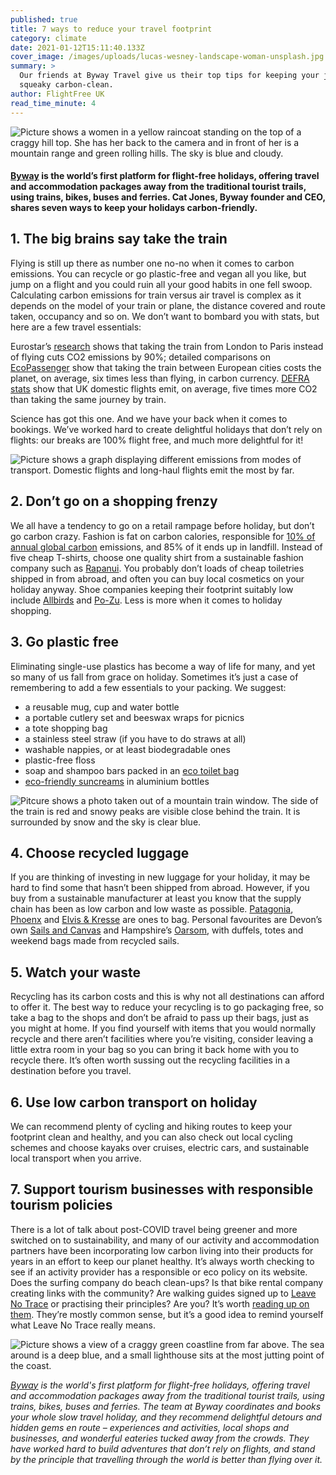 ```yaml
---
published: true
title: 7 ways to reduce your travel footprint
category: climate
date: 2021-01-12T15:11:40.133Z
cover_image: /images/uploads/lucas-wesney-landscape-woman-unsplash.jpg
summary: >
  Our friends at Byway Travel give us their top tips for keeping your journeys
  squeaky carbon-clean.
author: FlightFree UK
read_time_minute: 4
---
```

![Picture shows a women in a yellow raincoat standing on the top of a craggy hill top. She has her back to the camera and in front of her is a mountain range and green rolling hills. The sky is blue and cloudy. ](/images/uploads/lucas-wesney-landscape-woman-unsplash.jpg "Credit: Lucas Wesney (Source: Unsplash)")

#### [Byway](https://www.byway.travel/) is the world’s first platform for flight-free holidays, offering travel and accommodation packages away from the traditional tourist trails, using trains, bikes, buses and ferries. Cat Jones, Byway founder and CEO, shares seven ways to keep your holidays carbon-friendly.

## 1. The big brains say take the train

Flying is still up there as number one no-no when it comes to carbon emissions. You can recycle or go plastic-free and vegan all you like, but jump on a flight and you could ruin all your good habits in one fell swoop. Calculating carbon emissions for train versus air travel is complex as it depends on the model of your train or plane, the distance covered and route taken, occupancy and so on. We don’t want to bombard you with stats, but here are a few travel essentials:

Eurostar’s [research](https://www.eurostar-treadlightly.com/en/environment.php) shows that taking the train from London to Paris instead of flying cuts CO2 emissions by 90%; detailed comparisons on [EcoPassenger](http://ecopassenger.org/bin/query.exe/en?L=vs_uic) show that taking the train between European cities costs the planet, on average, six times less than flying, in carbon currency. [DEFRA stats](https://www.gov.uk/government/collections/air-quality-and-emissions-statistics) show that UK domestic flights emit, on average, five times more CO2 than taking the same journey by train.

Science has got this one. And we have your back when it comes to bookings. We’ve worked hard to create delightful holidays that don’t rely on flights: our breaks are 100% flight free, and much more delightful for it!

![Picture shows a graph displaying different emissions from modes of transport. Domestic flights and long-haul flights emit the most by far. ](/images/uploads/emissions-from-diferrent-transport-byway-graph-.png "Transport emissions (Source: Byway)")

## 2. Don’t go on a shopping frenzy

We all have a tendency to go on a retail rampage before holiday, but don’t go carbon crazy. Fashion is fat on carbon calories, responsible for [10% of annual global carbon](https://www.worldbank.org/en/news/feature/2019/09/23/costo-moda-medio-ambiente) emissions, and 85% of it ends up in landfill. Instead of five cheap T-shirts, choose one quality shirt from a sustainable fashion company such as [Rapanui](https://rapanuiclothing.com/our-story/). You probably don’t loads of cheap toiletries shipped in from abroad, and often you can buy local cosmetics on your holiday anyway. Shoe companies keeping their footprint suitably low include [Allbirds](https://www.allbirds.co.uk/pages/sustainability)﻿ and [Po-Zu](https://po-zu.com/pages/sustainable-materials). Less is more when it comes to holiday shopping. 

## 3. Go plastic free

Eliminating single-use plastics has become a way of life for many, and yet so many of us fall from grace on holiday. Sometimes it’s just a case of remembering to add a few essentials to your packing. We suggest:

* a reusable mug, cup and water bottle
* a portable cutlery set and beeswax wraps for picnics
* a tote shopping bag
* a stainless steel straw (if you have to do straws at all)
* washable nappies, or at least biodegradable ones
* plastic-free floss
* soap and shampoo bars packed in an [eco toilet bag](https://www.onenine5.com/)
* [eco-friendly suncreams](https://www.peacewiththewild.co.uk/product/mineral-sunscreen-lotion-spf-50-travel-size-100ml/) in aluminium bottles

![Pitcure shows a photo taken out of a mountain train window. The side of the train is red and snowy peaks are visible close behind the train. It is surrounded by snow and the sky is clear blue. ](/images/uploads/kevin-schmid-snow-mountain-train-unsplash.jpg "Credit: Kevin Schmid (Source: Unsplash)")

## 4. Choose recycled luggage

If you are thinking of investing in new luggage for your holiday, it may be hard to find some that hasn’t been shipped from abroad. However, if you buy from a sustainable manufacturer at least you know that the supply chain has been as low carbon and low waste as possible. [Patagonia](https://www.patagonia.com/home/), [Phoenx](https://phoenx.co/products/phoenx-travel-kit-peak-white) and [Elvis & Kresse](https://www.elvisandkresse.com/) are ones to bag. Personal favourites are Devon’s own [Sails and Canvas](https://sailsandcanvas.co.uk/product-category/bags/flight-bags-kit-bags-duffles/) and Hampshire’s [Oarsom](https://www.oarsum.co.uk/), with duffels, totes and weekend bags made from recycled sails.

## 5. Watch your waste

Recycling has its carbon costs and this is why not all destinations can afford to offer it. The best way to reduce your recycling is to go packaging free, so take a bag to the shops and don’t be afraid to pass up their bags, just as you might at home. If you find yourself with items that you would normally recycle and there aren’t facilities where you’re visiting, consider leaving a little extra room in your bag so you can bring it back home with you to recycle there. It’s often worth sussing out the recycling facilities in a destination before you travel.

## 6. Use low carbon transport on holiday

We can recommend plenty of cycling and hiking routes to keep your footprint clean and healthy, and you can also check out local cycling schemes and choose kayaks over cruises, electric cars, and sustainable local transport when you arrive.

## 7. Support tourism businesses with responsible tourism policies

There is a lot of talk about post-COVID travel being greener and more switched on to sustainability, and many of our activity and accommodation partners have been incorporating low carbon living into their products for years in an effort to keep our planet healthy. It’s always worth checking to see if an activity provider has a responsible or eco policy on its website. Does the surfing company do beach clean-ups? Is that bike rental company creating links with the community? Are walking guides signed up to [Leave No Trace](https://lnt.org/) or practising their principles? Are you? It’s worth [reading up on them](https://lnt.org/why/7-principles/). They’re mostly common sense, but it’s a good idea to remind yourself what Leave No Trace really means.

![Picture shows a view of a craggy green coastline from far above. The sea around is a deep blue, and a small lighthouse sits at the most jutting point of the coast. ](/images/uploads/colton-jones-lighthouse-coast-unsplash.jpg "Credit: Colton Jones (Source: Unsplash)")

*[Byway](https://www.byway.travel/) is the world's first platform for flight-free holidays, offering travel and accommodation packages away from the traditional tourist trails, using trains, bikes, buses and ferries. The team at Byway coordinates and books your whole slow travel holiday, and they recommend delightful detours and hidden gems en route – experiences and activities, local shops and businesses, and wonderful eateries tucked away from the crowds. They have worked hard to build adventures that don’t rely on flights, and stand by the principle that travelling through the world is better than flying over it.*